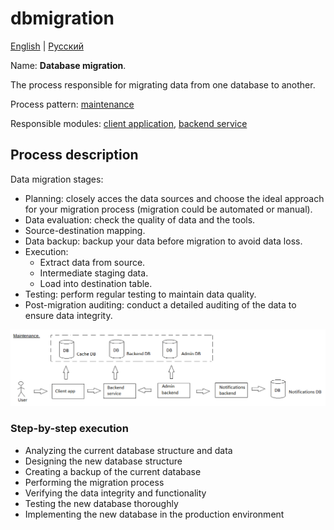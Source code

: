 # dbmigration

[English](dbmigration.md) | [Русский](dbmigration.ru.md)

Name: **Database migration**.

The process responsible for migrating data from one database to another.

Process pattern: [maintenance](../../processpatterns/maintenance.md)

Responsible modules: [client application](../../frontend/adminclient.md), [backend service](../../backend/adminbackend.md)

## Process description

Data migration stages:
- Planning: closely acces the data sources and choose the ideal approach for your migration process (migration could be automated or manual).
- Data evaluation: check the quality of data and the tools.
- Source-destination mapping.
- Data backup: backup your data before migration to avoid data loss.
- Execution:
    - Extract data from source.
    - Intermediate staging data.
    - Load into destination table.
- Testing: perform regular testing to maintain data quality.
- Post-migration auditing: conduct a detailed auditing of the data to ensure data integrity.

![maintenance_overall](../../img/processpatterns/maintenance_overall.png)

### Step-by-step execution

- Analyzing the current database structure and data
- Designing the new database structure
- Creating a backup of the current database
- Performing the migration process
- Verifying the data integrity and functionality
- Testing the new database thoroughly
- Implementing the new database in the production environment
